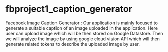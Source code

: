 # fbproject1_caption_generator
Facebook Image Caption Generator : Our application is mainly focused to generate a suitable caption of an image uploaded in the application. Here user can upload image which will be then stored on Google Datastore. Then we will analyze the image by using google cloud vision API which will then generate related tokens to describe the uploaded image by user.  
